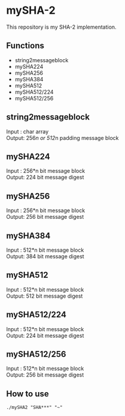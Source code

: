 # mySHA-2
This repository is my SHA-2 implementation.

## Functions
* string2messageblock
* mySHA224
* mySHA256
* mySHA384
* mySHA512
* mySHA512/224
* mySHA512/256

## string2messageblock
Input : char array  
Output: 256*n or 512*n padding message block

## mySHA224
Input : 256*n bit message block  
Output: 224 bit message digest

## mySHA256
Input : 256*n bit message block  
Output: 256 bit message digest

## mySHA384
Input : 512*n bit message block  
Output: 384 bit message digest

## mySHA512
Input : 512*n bit message block  
Output: 512 bit message digest

## mySHA512/224
Input : 512*n bit message block  
Output: 224 bit message digest

## mySHA512/256
Input : 512*n bit message block  
Output: 256 bit message digest

## How to use
```shell
./mySHA2 "SHA***" "~"
```
